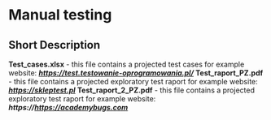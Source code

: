 # Manual testing
## Short Description
**Test_cases.xlsx** - this file contains a projected test cases for example website: ***https://test.testowanie-oprogramowania.pl/***
**Test_raport_PZ.pdf** - this file contains a projected exploratory test raport for example website: ***https://skleptest.pl***
**Test_raport_2_PZ.pdf** - this file contains a projected exploratory test raport for example website: ***https://https://academybugs.com***